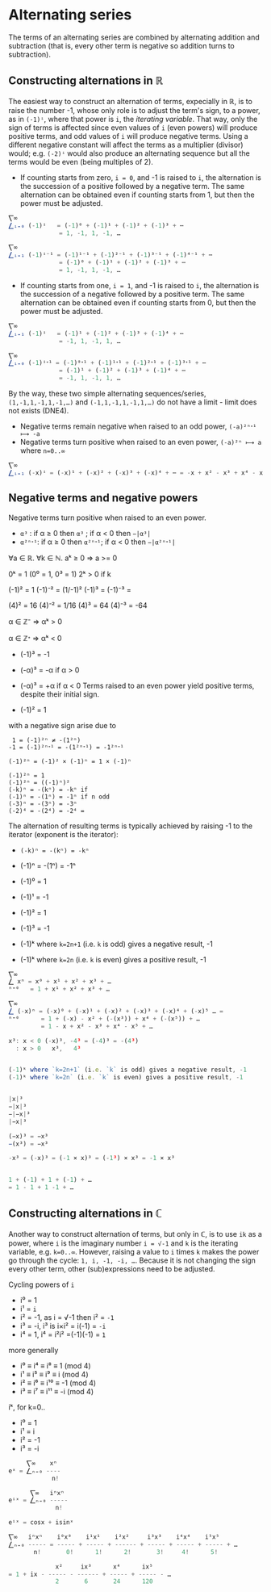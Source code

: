 # Alternating series

The terms of an alternating series are combined by alternating addition and subtraction (that is, every other term is negative so addition turns to subtraction).

## Constructing alternations in ℝ

The easiest way to construct an alternation of terms, expecially in ℝ, is to raise the number -1, whose only role is to adjust the term's sign, to a power, as in `(-1)ⁱ`, where that power is `i`, the *iterating variable*. That way, only the sign of terms is affected since even values of `i` (even powers) will produce positive terms, and odd values of `i` will produce negative terms. Using a different negative constant will affect the terms as a multiplier (divisor) would; e.g. `(-2)ⁱ` would also produce an alternating sequence but all the terms would be even (being multiples of 2).

* If counting starts from zero, `i = 0`, and -1 is raised to `i`, the alternation is the succession of a positive followed by a negative term. The same alternation can be obtained even if counting starts from 1, but then the power must be adjusted.

```js
⎲∞
⎳ᵢ₌₀ (-1)ⁱ   = (-1)⁰ + (-1)¹ + (-1)² + (-1)³ + ⋯ 
              = 1, -1, 1, -1, …

⎲∞
⎳ᵢ₌₁ (-1)ⁱ⁻¹ = (-1)¹⁻¹ + (-1)²⁻¹ + (-1)³⁻¹ + (-1)⁴⁻¹ + ⋯ 
              = (-1)⁰ + (-1)¹ + (-1)² + (-1)³ + ⋯ 
              = 1, -1, 1, -1, …
```

* If counting starts from one, `i = 1`, and -1 is raised to `i`, the alternation is the succession of a negative followed by a positive term. The same alternation can be obtained even if counting starts from 0, but then the power must be adjusted.

```js
⎲∞
⎳ᵢ₌₁ (-1)ⁱ   = (-1)¹ + (-1)² + (-1)³ + (-1)⁴ + ⋯ 
              = -1, 1, -1, 1, …

⎲∞
⎳ᵢ₌₀ (-1)ⁱᐩ¹ = (-1)⁰ᐩ¹ + (-1)¹ᐩ¹ + (-1)²ᐩ¹ + (-1)³ᐩ¹ + ⋯ 
              = (-1)¹ + (-1)² + (-1)³ + (-1)⁴ + ⋯ 
              = -1, 1, -1, 1, …
```

By the way, these two simple alternating sequences/series, `(1,-1,1,-1,1,-1,…)` and `(-1,1,-1,1,-1,1,…)` do not have a limit - limit does not exists (DNE4).

- Negative terms remain negative when raised to an odd power, `(-a)²ⁿᐩ¹ ⟼ -a`
- Negative terms turn positive when raised to an even power, `(-a)²ⁿ ⟼ a`    
where `n=0..∞`

```js
⎲∞
⎳ᵢ₌₁ (-x)ⁱ = (-x)¹ + (-x)² + (-x)³ + (-x)⁴ + ⋯ = -x + x² - x³ + x⁴ - x⁵ + …
```

## Negative terms and negative powers

Negative terms turn positive when raised to an even power.
- `α³`   : if α ≥ 0 then `α³`  ; if α < 0 then `−|α³|`
- `α²ⁿᐩ¹`: if α ≥ 0 then `α²ⁿᐩ¹`; if α < 0 then `−|α²ⁿᐩ¹|`


∀a ∈ ℝ. ∀k ∈ ℕ. aᵏ ≥ 0 ⇒ a >= 0

0ᵏ = 1 (0⁰ = 1, 0³ = 1)
2ᵏ > 0 if k

(-1)² = 1
(-1)⁻² = (1/-1)²
(-1)³ = 
(-1)⁻³ = 

(4)² = 16
(4)⁻² = 1/16
(4)³ = 64
(4)⁻³ = -64

α ∈ ℤ⁻ ⇒ αᵏ > 0

α ∈ ℤᐩ ⇒ αᵏ < 0


- (-1)³ = -1

- (-α)³ = -α if α > 0
- (-α)³ = +α if α < 0
Terms raised to an even power yield positive terms, despite their initial sign.
- (-1)² = 1


with a negative sign arise due to 

     1 = (-1)²ⁿ ≠ -(1²ⁿ)
    -1 = (-1)²ⁿᐩ¹ = -(1²ⁿᐩ¹) = -1²ⁿᐩ¹

    (-1)²ⁿ = (-1)² × (-1)ⁿ = 1 × (-1)ⁿ

    (-1)²ⁿ = 1
    (-1)²ⁿ = ((-1)ⁿ)²
    (-k)ⁿ = -(kⁿ) = -kⁿ if 
    (-1)ⁿ = -(1ⁿ) = -1ⁿ if n odd
    (-3)ⁿ = -(3ⁿ) = -3ⁿ
    (-2)⁴ = -(2⁴) = -2⁴ = 

The alternation of resulting terms is typically achieved by raising -1 to the iterator (exponent is the iterator):
- `(-k)ⁿ = -(kⁿ) = -kⁿ`
- (-1)ⁿ = -(1ⁿ) = -1ⁿ
- (-1)⁰ =  1
- (-1)¹ = -1
- (-1)² =  1
- (-1)³ = -1



- (-1)ᵏ where `k=2n+1` (i.e. `k` is odd) gives a negative result, -1
- (-1)ᵏ where `k=2n` (i.e. `k` is even) gives a positive result, -1


```js
⎲∞
⎳ xⁿ = x⁰ + x¹ + x² + x³ + …
ⁿ⁼⁰   = 1 + x¹ + x² + x³ + …

⎲∞
⎳ (-x)ⁿ = (-x)⁰ + (-x)¹ + (-x)² + (-x)³ + (-x)⁴ + (-x)⁵ … =
ⁿ⁼⁰      = 1 + (-x) - x² + (-(x³)) + x⁴ + (-(x⁵)) + …
         = 1 - x + x² - x³ + x⁴ - x⁵ + …

x³: x < 0 (-x)³, -4³ = (-4)³ = -(4³)
  : x > 0   x³,   4³


(-1)ᵏ where `k=2n+1` (i.e. `k` is odd) gives a negative result, -1
(-1)ᵏ where `k=2n` (i.e. `k` is even) gives a positive result, -1


|x|³
−|x|³
−|−x|³
|−x|³

(−x)³ = −x³
−(x³) = −x³

-x³ = (-x)³ = (-1 × x)³ = (-1³) × x³ = -1 × x³


1 + (-1) + 1 + (-1) + …
= 1 - 1 + 1 -1 + …
```

## Constructing alternations in ℂ

Another way to construct alternation of terms, but only in ℂ, is to use `ik` as a power, where `i` is the imaginary number `i = √-1` and `k` is the iterating variable, e.g. `k=0..∞`. However, raising a value to `i` times `k` makes the power go through the cycle: `1, i, -1, -i, …`. Because it is not changing the sign every other term, other (sub)expressions need to be adjusted.

Cycling powers of `i`
- i⁰ =  1
- i¹ = `i`
- i² = -1, as i = √-1 then i² = `-1`
- i³ = -i, i³ is i×i² = i(-1) = `-i`
- i⁴ =  1, i⁴ = i²i² =(-1)(-1) = `1`

more generally
- i⁰ ≡ i⁴ ≡ i⁸  ≡  1 (mod 4)
- i¹ ≡ i⁵ ≡ i⁹  ≡  i (mod 4)
- i² ≡ i⁶ ≡ i¹⁰ ≡ -1 (mod 4)
- i³ ≡ i⁷ ≡ i¹¹ ≡ -i (mod 4)

iᵏ, for k=0..
- i⁰ = 1
- i¹ = i
- i² = -1
- i³ = -i


```js
     ⎲∞    xⁿ
eˣ = ⎳ₙ₌₀ ----
            n!

      ⎲∞   iⁿxⁿ
eⁱˣ = ⎳ₙ₌₀ -----
             n!

eⁱˣ = cosx + isinˣ

⎲∞   iⁿxⁿ    i⁰x⁰    i¹x¹    i²x²     i³x³    i⁴x⁴    i⁵x⁵
⎳ₙ₌₀ ----- = ----- + ----- + ------ + ----- + ----- + ----- + …
       n!       0!      1!      2!       3!     4!      5!

             x²     ix³      x⁴      ix⁵
= 1 + ix - ----- - ------ + ----- + ----- - …
             2       6       24      120
```

